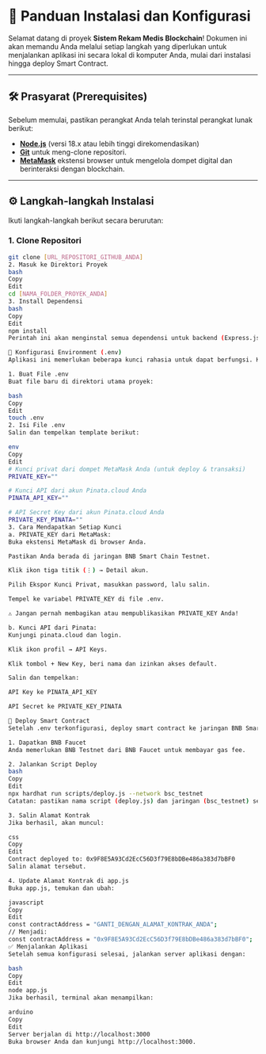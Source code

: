 # 🚀 Panduan Instalasi dan Konfigurasi

Selamat datang di proyek **Sistem Rekam Medis Blockchain**! Dokumen ini akan memandu Anda melalui setiap langkah yang diperlukan untuk menjalankan aplikasi ini secara lokal di komputer Anda, mulai dari instalasi hingga deploy Smart Contract.

---

## 🛠️ Prasyarat (Prerequisites)

Sebelum memulai, pastikan perangkat Anda telah terinstal perangkat lunak berikut:

- **[Node.js](https://nodejs.org/)** (versi 18.x atau lebih tinggi direkomendasikan)  
- **[Git](https://git-scm.com/)** untuk meng-clone repositori.  
- **[MetaMask](https://metamask.io/)** ekstensi browser untuk mengelola dompet digital dan berinteraksi dengan blockchain.  

---

## ⚙️ Langkah-langkah Instalasi

Ikuti langkah-langkah berikut secara berurutan:

### 1. Clone Repositori

```bash
git clone [URL_REPOSITORI_GITHUB_ANDA]
2. Masuk ke Direktori Proyek
bash
Copy
Edit
cd [NAMA_FOLDER_PROYEK_ANDA]
3. Install Dependensi
bash
Copy
Edit
npm install
Perintah ini akan menginstal semua dependensi untuk backend (Express.js) dan pengembangan blockchain (Hardhat, Ethers.js).

🔑 Konfigurasi Environment (.env)
Aplikasi ini memerlukan beberapa kunci rahasia untuk dapat berfungsi. Kunci-kunci ini harus disimpan dalam file bernama .env.

1. Buat File .env
Buat file baru di direktori utama proyek:

bash
Copy
Edit
touch .env
2. Isi File .env
Salin dan tempelkan template berikut:

env
Copy
Edit
# Kunci privat dari dompet MetaMask Anda (untuk deploy & transaksi)
PRIVATE_KEY=""

# Kunci API dari akun Pinata.cloud Anda
PINATA_API_KEY=""

# API Secret Key dari akun Pinata.cloud Anda
PRIVATE_KEY_PINATA=""
3. Cara Mendapatkan Setiap Kunci
a. PRIVATE_KEY dari MetaMask:
Buka ekstensi MetaMask di browser Anda.

Pastikan Anda berada di jaringan BNB Smart Chain Testnet.

Klik ikon tiga titik (⋮) → Detail akun.

Pilih Ekspor Kunci Privat, masukkan password, lalu salin.

Tempel ke variabel PRIVATE_KEY di file .env.

⚠️ Jangan pernah membagikan atau mempublikasikan PRIVATE_KEY Anda!

b. Kunci API dari Pinata:
Kunjungi pinata.cloud dan login.

Klik ikon profil → API Keys.

Klik tombol + New Key, beri nama dan izinkan akses default.

Salin dan tempelkan:

API Key ke PINATA_API_KEY

API Secret ke PRIVATE_KEY_PINATA

📜 Deploy Smart Contract
Setelah .env terkonfigurasi, deploy smart contract ke jaringan BNB Smart Chain Testnet.

1. Dapatkan BNB Faucet
Anda memerlukan BNB Testnet dari BNB Faucet untuk membayar gas fee.

2. Jalankan Script Deploy
bash
Copy
Edit
npx hardhat run scripts/deploy.js --network bsc_testnet
Catatan: pastikan nama script (deploy.js) dan jaringan (bsc_testnet) sesuai dengan konfigurasi di hardhat.config.js.

3. Salin Alamat Kontrak
Jika berhasil, akan muncul:

css
Copy
Edit
Contract deployed to: 0x9F8E5A93Cd2EcC56D3f79E8bDBe486a383d7bBF0
Salin alamat tersebut.

4. Update Alamat Kontrak di app.js
Buka app.js, temukan dan ubah:

javascript
Copy
Edit
const contractAddress = "GANTI_DENGAN_ALAMAT_KONTRAK_ANDA";
// Menjadi:
const contractAddress = "0x9F8E5A93Cd2EcC56D3f79E8bDBe486a383d7bBF0";
✅ Menjalankan Aplikasi
Setelah semua konfigurasi selesai, jalankan server aplikasi dengan:

bash
Copy
Edit
node app.js
Jika berhasil, terminal akan menampilkan:

arduino
Copy
Edit
Server berjalan di http://localhost:3000
Buka browser Anda dan kunjungi http://localhost:3000.